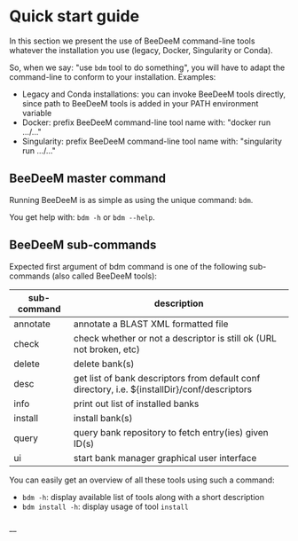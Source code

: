 # Quick start guide

In this section we present the use of BeeDeeM command-line tools whatever the installation you use (legacy, Docker, Singularity or Conda).&#x20;

So, when we say: "use `bdm` tool to do something", you will have to adapt the command-line to conform to your installation. Examples:

* Legacy and Conda installations: you can invoke BeeDeeM tools directly, since path to BeeDeeM tools is added in your PATH environment variable
* Docker: prefix BeeDeeM command-line tool name with: "docker run .../..."
* Singularity: prefix BeeDeeM command-line tool name with: "singularity run .../..."

## BeeDeeM master command

Running BeeDeeM is as simple as using the unique command: `bdm`.

You get help with: `bdm -h` or `bdm --help`.

## BeeDeeM sub-commands

Expected first argument of bdm command is one of the following sub-commands (also called BeeDeeM tools):

| sub-command | description                                                                                   |
| ----------- | --------------------------------------------------------------------------------------------- |
| annotate    | annotate a BLAST XML formatted file                                                           |
| check       | check whether or not a descriptor is still ok (URL not broken, etc)                           |
| delete      | delete bank(s)                                                                                |
| desc        | get list of bank descriptors from default conf directory, i.e. ${installDir}/conf/descriptors |
| info        | print out list of installed banks                                                             |
| install     | install bank(s)                                                                               |
| query       | query bank repository to fetch entry(ies) given ID(s)                                         |
| ui          | start bank manager graphical user interface                                                   |

You can easily get an overview of all these tools using such a command:

* `bdm -h`: display available list of tools along with a short description
* `bdm install -h`: display usage of tool `install`



###

__

